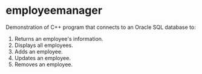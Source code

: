 # employeemanager

Demonstration of C++ program that connects to an Oracle SQL database to:

1) Returns an employee's information.
2) Displays all employees.
3) Adds an employee.
4) Updates an employee.
5) Removes an employee.
